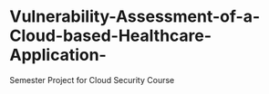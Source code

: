 # Vulnerability-Assessment-of-a-Cloud-based-Healthcare-Application-
Semester Project for Cloud Security Course
